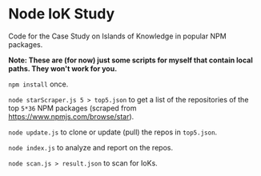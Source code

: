 # Node IoK Study

Code for the Case Study on Islands of Knowledge in popular NPM packages.

**Note: These are (for now) just some scripts for myself that contain local paths. They won't work for you.**

`npm install` once.

`node starScraper.js 5 > top5.json` to get a list of the repositories of the top `5*36` NPM packages (scraped from <https://www.npmjs.com/browse/star>).

`node update.js` to clone or update (pull) the repos in `top5.json`.

`node index.js` to analyze and report on the repos.

`node scan.js > result.json` to scan for IoKs.
